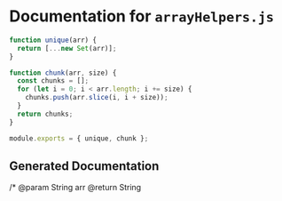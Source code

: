# Documentation for `arrayHelpers.js`

```javascript
function unique(arr) {
  return [...new Set(arr)];
}

function chunk(arr, size) {
  const chunks = [];
  for (let i = 0; i < arr.length; i += size) {
    chunks.push(arr.slice(i, i + size));
  }
  return chunks;
}

module.exports = { unique, chunk };

```

## Generated Documentation

/*  @param String arr  @return String
